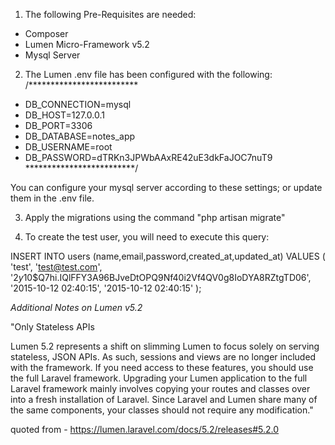 1. The following Pre-Requisites are needed:
  - Composer
  - Lumen Micro-Framework v5.2
  - Mysql Server

2. The Lumen .env file has been configured with the following:
/*************************
 *   DB_CONNECTION=mysql
 *   DB_HOST=127.0.0.1
 *   DB_PORT=3306
 *   DB_DATABASE=notes_app
 *   DB_USERNAME=root
 *   DB_PASSWORD=dTRKn3JPWbAAxRE42uE3dkFaJOC7nuT9
 *************************/

  You can configure your mysql server according to these settings; 
    or update them in the .env file.

3. Apply the migrations using the command "php artisan migrate"

4. To create the test user, you will need to execute this query:

INSERT INTO users (name,email,password,created_at,updated_at)
VALUES (  'test',
          'test@test.com',
          '$2y$10$Q7hi.IQlFFY3A96BJveDtOPQ9Nf40i2Vf4QV0g8IoDYA8RZtgTD06',
          '2015-10-12 02:40:15',
          '2015-10-12 02:40:15'
        );

*Additional Notes on Lumen v5.2*

"Only Stateless APIs

Lumen 5.2 represents a shift on slimming Lumen to focus solely on serving stateless, JSON APIs. As such, sessions and views are no longer included with the framework. If you need access to these features, you should use the full Laravel framework. Upgrading your Lumen application to the full Laravel framework mainly involves copying your routes and classes over into a fresh installation of Laravel. Since Laravel and Lumen share many of the same components, your classes should not require any modification."

quoted from - https://lumen.laravel.com/docs/5.2/releases#5.2.0


